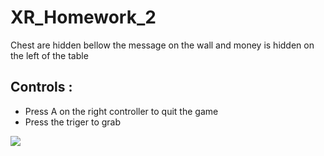 # XR_Homework_2

Chest are hidden bellow the message on the wall and money is hidden on the left of the table

## Controls : 
- Press A on the right controller to quit the game
- Press the triger to grab



![](https://github.com/integeek/XR_Homework/blob/main/XR_Homework_1/HW2%Ambre%20Giraudlanza%%20video.gif)